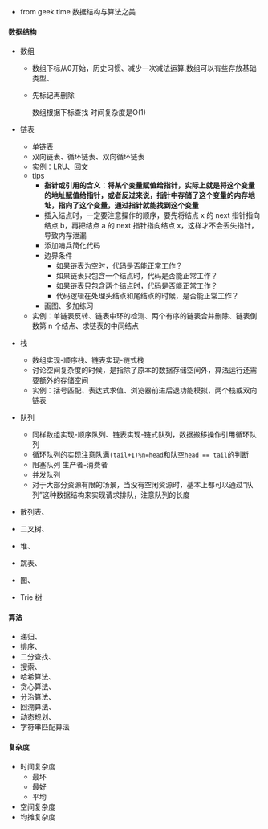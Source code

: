 * from geek time 数据结构与算法之美

#### 数据结构

* 数组

  * 数组下标从0开始，历史习惯、减少一次减法运算,数组可以有些存放基础类型、

  * 先标记再删除

    数组根据下标查找 时间复杂度是O(1)

* 链表

  * 单链表
  * 双向链表、循环链表、双向循环链表
  * 实例：LRU、回文
  * tips
    * **指针或引用的含义：将某个变量赋值给指针，实际上就是将这个变量的地址赋值给指针，或者反过来说，指针中存储了这个变量的内存地址，指向了这个变量，通过指针就能找到这个变量**
    * 插入结点时，一定要注意操作的顺序，要先将结点 x 的 next 指针指向结点 b，再把结点 a 的 next 指针指向结点 x，这样才不会丢失指针，导致内存泄漏
    * 添加哨兵简化代码
    * 边界条件
      * 如果链表为空时，代码是否能正常工作？
      * 如果链表只包含一个结点时，代码是否能正常工作？
      * 如果链表只包含两个结点时，代码是否能正常工作？
      * 代码逻辑在处理头结点和尾结点的时候，是否能正常工作？
    * 画图、多加练习
  * 实例：单链表反转、链表中环的检测、两个有序的链表合并删除、链表倒数第 n 个结点、求链表的中间结点

* 栈

  * 数组实现-顺序栈、链表实现-链式栈
  * 讨论空间复杂度的时候，是指除了原本的数据存储空间外，算法运行还需要额外的存储空间
  * 实例：括号匹配、表达式求值、浏览器前进后退功能模拟，两个栈或双向链表

* 队列

  * 同样数组实现-顺序队列、链表实现-链式队列，数据搬移操作引用循环队列
  * 循环队列的实现注意队满`(tail+1)%n=head`和队空`head == tail`的判断
  * 阻塞队列 生产者-消费者
  * 并发队列
  * 对于大部分资源有限的场景，当没有空闲资源时，基本上都可以通过“队列”这种数据结构来实现请求排队，注意队列的长度

* 散列表、

* 二叉树、

* 堆、

* 跳表、

* 图、

* Trie 树

#### 算法

* 递归、
* 排序、
* 二分查找、
* 搜索、
* 哈希算法、
* 贪心算法、
* 分治算法、
* 回溯算法、
* 动态规划、
* 字符串匹配算法

#### 复杂度

* 时间复杂度
  * 最坏
  * 最好
  * 平均
* 空间复杂度
* 均摊复杂度

